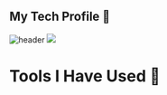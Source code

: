 ## My Tech Profile 👋
![header](https://capsule-render.vercel.app/api?type=wave&color=#00008B&height=100&section=header&text=Hello%20Buddy&fontSize=90)
<img src="https://media.giphy.com/media/pOEbLRT4SwD35IELiQ/giphy.gif">
# Tools I Have Used 👋

<!--
**exceptionalvic/exceptionalvic** is a ✨ _special_ ✨ repository because its `README.md` (this file) appears on your GitHub profile.

Here are some ideas to get you started:

- 🔭 I’m currently working on ...
- 🌱 I’m currently learning ...
- 👯 I’m looking to collaborate on ...
- 🤔 I’m looking for help with ...
- 💬 Ask me about ...
- 📫 How to reach me: ...
- 😄 Pronouns: ...
- ⚡ Fun fact: ...
-->
